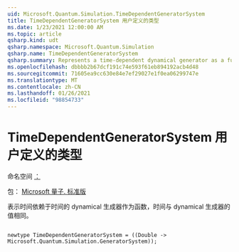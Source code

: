 ```yaml
---
uid: Microsoft.Quantum.Simulation.TimeDependentGeneratorSystem
title: TimeDependentGeneratorSystem 用户定义的类型
ms.date: 1/23/2021 12:00:00 AM
ms.topic: article
qsharp.kind: udt
qsharp.namespace: Microsoft.Quantum.Simulation
qsharp.name: TimeDependentGeneratorSystem
qsharp.summary: Represents a time-dependent dynamical generator as a function from time to the value of the dynamical generator at that time.
ms.openlocfilehash: dbbbb2b67dcf191c74e593f61eb894192acb4d48
ms.sourcegitcommit: 71605ea9cc630e84e7ef29027e1f0ea06299747e
ms.translationtype: MT
ms.contentlocale: zh-CN
ms.lasthandoff: 01/26/2021
ms.locfileid: "98854733"
---
```

# <a name="timedependentgeneratorsystem-user-defined-type"></a>TimeDependentGeneratorSystem 用户定义的类型

命名空间 [：](xref:Microsoft.Quantum.Simulation)

包： [Microsoft 量子. 标准版](https://nuget.org/packages/Microsoft.Quantum.Standard)


表示时间依赖于时间的 dynamical 生成器作为函数，时间与 dynamical 生成器的值相同。

```qsharp

newtype TimeDependentGeneratorSystem = ((Double -> Microsoft.Quantum.Simulation.GeneratorSystem));
```

